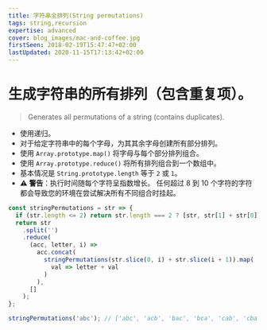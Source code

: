 ```yaml
---
title: 字符串全排列(String permutations)
tags: string,recursion
expertise: advanced
cover: blog_images/mac-and-coffee.jpg
firstSeen: 2018-02-19T15:47:47+02:00
lastUpdated: 2020-11-15T17:13:42+02:00
---
```


# 生成字符串的所有排列（包含重复项）。
> Generates all permutations of a string (contains duplicates).

- 使用递归。
- 对于给定字符串中的每个字母，为其其余字母创建所有部分排列。
- 使用 `Array.prototype.map()` 将字母与每个部分排列组合。
- 使用 `Array.prototype.reduce()` 将所有排列组合到一个数组中。
- 基本情况是 `String.prototype.length` 等于 `2` 或 `1`。
- ⚠️ **警告**：执行时间随每个字符呈指数增长。 任何超过 8 到 10 个字符的字符都会导致您的环境在尝试解决所有不同组合时挂起。

```js
const stringPermutations = str => {
  if (str.length <= 2) return str.length === 2 ? [str, str[1] + str[0]] : [str];
  return str
    .split('')
    .reduce(
      (acc, letter, i) =>
        acc.concat(
          stringPermutations(str.slice(0, i) + str.slice(i + 1)).map(
            val => letter + val
          )
        ),
      []
    );
};
```

```js
stringPermutations('abc'); // ['abc', 'acb', 'bac', 'bca', 'cab', 'cba']
```
